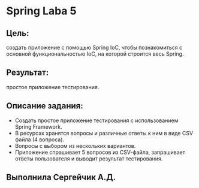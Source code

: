 # Spring Laba 5
## Цель: 
создать приложение с помощью Spring IoC, чтобы познакомиться с основной функциональностью IoC, на которой строится весь Spring.
## Результат: 
простое приложение тестирования.
## Описание задания:
* Создать простое приложение тестирования с использованием Spring Framework.
* В ресурсах хранятся вопросы и различные ответы к ним в виде CSV файла (4 вопроса).
* Вопросы с выбором из нескольких вариантов.
* Приложение спрашивает 5 вопросов из CSV-файла, запрашивает ответы пользователя и выводит результат тестирования.
## Выполнила Сергейчик А.Д.
